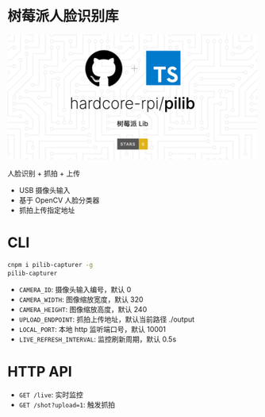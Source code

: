 # 树莓派人脸识别库

![pilib](https://raw.githubusercontent.com/hardcore-rpi/pilib/main/doc/pilib.png)

人脸识别 + 抓拍 + 上传

- USB 摄像头输入
- 基于 OpenCV 人脸分类器
- 抓拍上传指定地址

# CLI

```bash
cnpm i pilib-capturer -g
pilib-capturer
```

- `CAMERA_ID`: 摄像头输入编号，默认 0
- `CAMERA_WIDTH`: 图像缩放宽度，默认 320
- `CAMERA_HEIGHT`: 图像缩放高度，默认 240
- `UPLOAD_ENDPOINT`: 抓拍上传地址，默认当前路径 ./output
- `LOCAL_PORT`: 本地 http 监听端口号，默认 10001
- `LIVE_REFRESH_INTERVAL`: 监控刷新周期，默认 0.5s

# HTTP API

- `GET /live`: 实时监控
- `GET /shot?upload=1`: 触发抓拍
